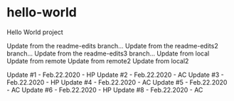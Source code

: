 # hello-world
Hello World project

Update from the readme-edits branch...
Update from the readme-edits2 branch...
Update from the readme-edits3 branch...
Update from local
Update from remote
Update from remote2
Update from local2

Update #1 - Feb.22.2020 - HP
Update #2 - Feb.22.2020 - AC
Update #3 - Feb.22.2020 - HP
Update #4 - Feb.22.2020 - AC
Update #5 - Feb.22.2020 - AC
Update #6 - Feb.22.2020 - HP
Update #8 - Feb.22.2020 - AC
